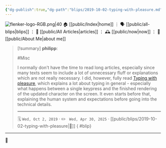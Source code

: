 ```yaml
---
{"dg-publish":true,"dg-path":"blips/2019-10-02-typing-with-pleasure.md","dg-permalink":"2019/10/02/typing-with-pleasure/","permalink":"/2019/10/02/typing-with-pleasure/","title":"philipp @ 2019-10-02"}
---
```



<div class="transclusion internal-embed is-loaded"><div class="markdown-embed">




![flenker-logo-RGB.png|40](/img/user/attachments/flenker-logo-RGB.png)
🏠 [[public/Index\|home]]  ⋮ 🗣️ [[public/all-blips\|blips]] ⋮  📝 [[public/All Articles\|articles]]  ⋮ 🕰️ [[public/now\|now]] ⋮ 🪪 [[public/About Me\|about me]]


</div></div>


> [!summary] **philipp**:
>
> #Misc
>
> I normally don't have the time to read long articles, especially since many texts seem to include a lot of unnecessary fluff or explanations which are not really necessary. I did, however, fully read [Typing with pleasure](https://pavelfatin.com/typing-with-pleasure/), which explains a lot about typing in general - especially what happens between a single keypress and the finished rendering of the updated character on the screen. It even starts before that, explaining the human system and expectations before going into the technical details.
> - - -
>
> 🗓️ <code>Wed, Oct 2, 2019</code>  · ✏️ <code> Wed, Apr 30, 2025</code>  · [[public/blips/2019-10-02-typing-with-pleasure\|🔗]]
{ #blip}


- - -

 👾
